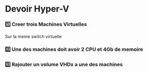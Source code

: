 # Devoir Hyper-V

### :one: Creer trois Machines Virtuelles

Sur la meme switch virtuelle

### :two: Une des machines doit avoir 2 CPU et 4Gb de memoire

### :three: Rajouter un volume VHDx a une des machines
